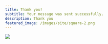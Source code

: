 ```yaml
---
title: Thank you!
subtitle: Your message was sent successfully.
description: Thank you
featured_image: /images/site/square-2.png
---
```


![](/images/demo/about.jpg)
